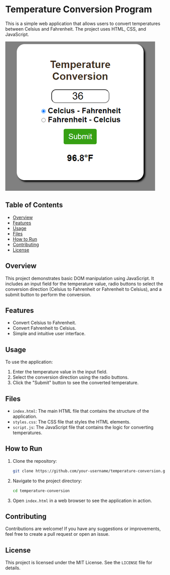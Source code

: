 # Temperature Conversion Program

This is a simple web application that allows users to convert temperatures between Celsius and Fahrenheit. The project uses HTML, CSS, and JavaScript.

![Temperature Conversion Program](image.png)

## Table of Contents

- [Overview](#overview)
- [Features](#features)
- [Usage](#usage)
- [Files](#files)
- [How to Run](#how-to-run)
- [Contributing](#contributing)
- [License](#license)

## Overview

This project demonstrates basic DOM manipulation using JavaScript. It includes an input field for the temperature value, radio buttons to select the conversion direction (Celsius to Fahrenheit or Fahrenheit to Celsius), and a submit button to perform the conversion.

## Features

- Convert Celsius to Fahrenheit.
- Convert Fahrenheit to Celsius.
- Simple and intuitive user interface.

## Usage

To use the application:
1. Enter the temperature value in the input field.
2. Select the conversion direction using the radio buttons.
3. Click the "Submit" button to see the converted temperature.

## Files

- `index.html`: The main HTML file that contains the structure of the application.
- `styles.css`: The CSS file that styles the HTML elements.
- `script.js`: The JavaScript file that contains the logic for converting temperatures.

## How to Run

1. Clone the repository:
    ```sh
    git clone https://github.com/your-username/temperature-conversion.git
    ```

2. Navigate to the project directory:
    ```sh
    cd temperature-conversion
    ```

3. Open `index.html` in a web browser to see the application in action.

## Contributing

Contributions are welcome! If you have any suggestions or improvements, feel free to create a pull request or open an issue.

## License

This project is licensed under the MIT License. See the `LICENSE` file for details.
